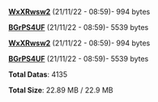 [**WxXRwsw2**](/data/WxXRwsw2.txt) (21/11/22 - 08:59)- 994 bytes

[**BGrPS4UF**](/data/BGrPS4UF.txt) (21/11/22 - 08:59)- 5539 bytes

[**WxXRwsw2**](/data/WxXRwsw2.txt) (21/11/22 - 08:59)- 994 bytes

[**BGrPS4UF**](/data/BGrPS4UF.txt) (21/11/22 - 08:59)- 5539 bytes

**Total Datas**: 4135

**Total Size**: 22.89 MB / 22.9 MB